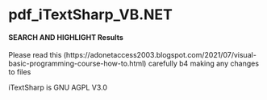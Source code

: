 # pdf_iTextSharp_VB.NET
<h4>SEARCH AND HIGHLIGHT Results</h4>
<P>Please read this (https://adonetaccess2003.blogspot.com/2021/07/visual-basic-programming-course-how-to.html) carefully b4 making any changes to files</p>
<P>iTextSharp is GNU AGPL V3.0</p>
